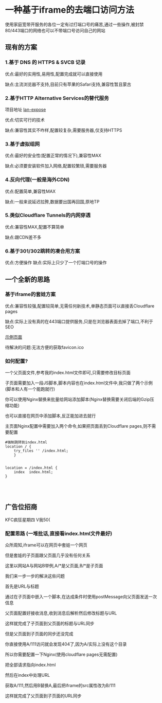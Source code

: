 # 一种基于iframe的去端口访问方法
使用家庭宽带开服务的各位一定有过打端口号的痛苦,通过一些操作,被封禁80/443端口的网络也可以不带端口号访问自己的网站

## 现有的方案

### 1.基于 DNS 的 HTTPS & SVCB 记录

优点:最好的实用性,易用性,配置完成就可以直接使用

缺点:主流浏览器不支持,目前只有苹果的Safari支持,兼容性暂且蒙古

### 2.基于HTTP Alternative Services的替代服务

项目地址 [lan-expose](https://github.com/shiyunjin/lan-expose)

优点:切实可行的技术

缺点:兼容性其实不咋样,配置较复杂,需要服务器,仅支持HTTPS

### 3.基于虚拟组网

优点:最好的安全性(配置正常的情况下),兼容性MAX

缺点:必须要安装软件加入网络,配置较繁琐,需要服务器

### 4.反向代理(一般是海外CDN)

优点:配置简单,兼容性MAX

缺点:一般来说延迟拉胯,数据要出国再回国,原地TP

### 5.类似Cloudflare Tunnels的内网穿透

优点:兼容性MAX,配置不算简单

缺点:跟CDN差不多

### 6.基于301/302跳转的凑合用方案
优点:方便操作
缺点:实际上只少了一个打端口号的操作

## 一个全新的思路

### 基于iframe的套娃方案

优点:兼容性较强,配置较简单,无需任何新技术,单静态页面可以直接丢Cloudflare pages

缺点:实际上没有真的在443端口提供服务,只是在浏览器表面去掉了端口,不利于SEO

 [示例页面](https://iframe-742.pages.dev/)

待解决的问题:无法方便的获取favicon.ico

### 如何配置?

一个父页面文件,参考我的index.html文件即可,只需要修改目标页面

子页面需要加入一段JS脚本,脚本内容也在index.html文件中,我只做了两个示例(脚本和人有一个能跑就行)

你可以使用Nginx替换来批量给网站添加脚本(Nginx替换需要关闭后端的Gzip压缩功能)

也可以直接在网页中添加脚本,反正能加进去就行

主页面Nginx配置中需要加入两个命令,如果把页面丢到Cloudflare pages,则不需要配置

```
#强制跳转到index.html
location / {
    try_files '' /index.html;
    }


location = /index.html {
    index  index.html;
}
```

<br/>

<br/>

## 广告位招商
KFC疯狂星期四 V我50(

### 配置思路  (一堆批话,直接看index.html文件最好)

众所周知,iframe可以在网页中套娃一个网页

但是套娃的子页面跟父页面几乎没有任何关系

这里以网站A与网站B举例,A/\*是父页面,B/\*是子页面

我们来一步一步的解决这些问题 

首先是URL与标题

通过在子页面中嵌入一个脚本,在达成条件时使用postMessage向父页面发送一次信息

父页面配置好接收消息,收到消息后解析然后修改标题与URL

这样就完成了子页面到父页面的标题与URL同步

但是父页面到子页面的同步还没完成

你直接使用A/111访问就会发现404了,因为A/实际上没有这个目录

所以你需要配置一下Nginx(使用cloudflare pages无需配置)

把全部请求指向index.html

然后在index中处理URL

获取A/111,然后用B替换A,最后把iframe的src属性改为B/111

这样就完成了父页面到子页面的URL同步
